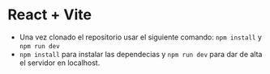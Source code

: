 # React + Vite

- Una vez clonado el repositorio usar el siguiente comando: ```npm install``` y ```npm run dev```
- ```npm install``` para instalar las dependecias y ```npm run dev``` para dar de alta el servidor en localhost.
